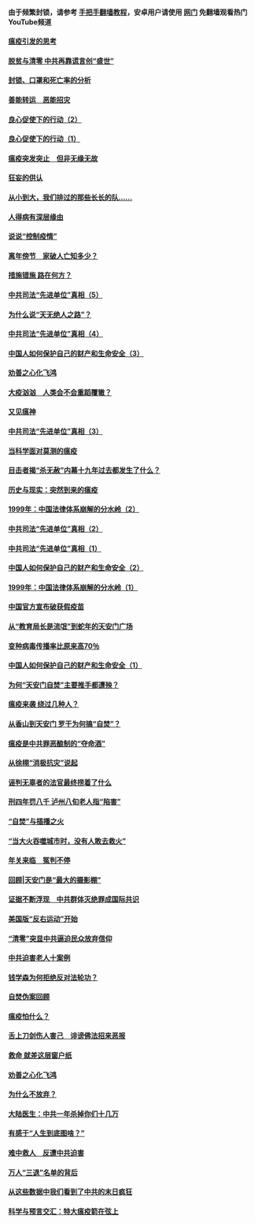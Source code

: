 #### 由于频繁封锁，请参考 [手把手翻墙教程](https://github.com/gfw-breaker/guides/wiki/)，安卓用户请使用 [网门](https://github.com/gfw-breaker/nogfw/blob/master/dl.md?t=03061300) 免翻墙观看热门YouTube频道 

#### [瘟疫引发的思考](../pages/19/421594.md?t=03061300) 

#### [脱贫与清零 中共再靠谎言创“盛世”](../pages/19/421590.md?t=03061300) 

#### [封锁、口罩和死亡率的分析](../pages/19/421495.md?t=03061300) 

#### [善能转运　恶能招灾](../pages/19/421334.md?t=03061300) 

#### [良心促使下的行动（2）](../pages/19/421361.md?t=03061300) 

#### [良心促使下的行动（1）](../pages/19/421302.md?t=03061300) 

#### [瘟疫突发突止　但非无缘无故](../pages/19/421281.md?t=03061300) 

#### [狂妄的供认](../pages/19/421199.md?t=03061300) 

#### [从小到大，我们排过的那些长长的队……](../pages/19/421243.md?t=03061300) 

#### [人得病有深层缘由](../pages/19/420864.md?t=03061300) 

#### [说说“控制疫情”](../pages/19/420831.md?t=03061300) 

#### [离年傍节　家破人亡知多少？](../pages/19/420563.md?t=03061300) 

#### [措施错施  路在何方？](../pages/19/420076.md?t=03061300) 

#### [中共司法“先进单位”真相（5）](../pages/19/419453.md?t=03061300) 

#### [为什么说“天无绝人之路”？](../pages/19/419618.md?t=03061300) 

#### [中共司法“先进单位”真相（4）](../pages/19/419452.md?t=03061300) 

#### [中国人如何保护自己的财产和生命安全（3）](../pages/19/419405.md?t=03061300) 

#### [劝善之心化飞鸿](../pages/19/418758.md?t=03061300) 

#### [大疫汹汹　人类会不会重蹈覆辙？](../pages/19/419691.md?t=03061300) 

#### [又见瘟神](../pages/19/419225.md?t=03061300) 

#### [中共司法“先进单位”真相（3）](../pages/19/419451.md?t=03061300) 

#### [当科学面对莫测的瘟疫](../pages/19/419625.md?t=03061300) 

#### [目击者揭“杀无赦”内幕十九年过去都发生了什么？](../pages/19/419617.md?t=03061300) 

#### [历史与现实：突然到来的瘟疫](../pages/19/419619.md?t=03061300) 

#### [1999年：中国法律体系崩解的分水岭（2）](../pages/19/419455.md?t=03061300) 

#### [中共司法“先进单位”真相（2）](../pages/19/419450.md?t=03061300) 

#### [中共司法“先进单位”真相（1）](../pages/19/419449.md?t=03061300) 

#### [中国人如何保护自己的财产和生命安全（2）](../pages/19/419404.md?t=03061300) 

#### [1999年：中国法律体系崩解的分水岭（1）](../pages/19/419454.md?t=03061300) 

#### [中国官方宣布破获假疫苗](../pages/19/419504.md?t=03061300) 

#### [从“教育局长是流氓”到蛇年的天安门广场](../pages/19/419470.md?t=03061300) 

#### [变种病毒传播率比原来高70％](../pages/19/419456.md?t=03061300) 

#### [中国人如何保护自己的财产和生命安全（1）](../pages/19/419403.md?t=03061300) 

#### [为何“天安门自焚”主要推手都遭殃？](../pages/19/419348.md?t=03061300) 

#### [瘟疫来袭 绕过几种人？](../pages/19/419349.md?t=03061300) 

#### [从香山到天安门 罗干为何搞“自焚”？](../pages/19/419270.md?t=03061300) 

#### [瘟疫是中共罪恶酿制的“夺命酒”](../pages/19/419223.md?t=03061300) 

#### [从徐栩“消极抗灾”说起](../pages/19/419224.md?t=03061300) 

#### [诬判无辜者的法官最终捞着了什么](../pages/19/419268.md?t=03061300) 

#### [刑四年罚八千 泸州八旬老人指“陷害”](../pages/19/419232.md?t=03061300) 

#### [“自焚”与插播之火](../pages/19/419226.md?t=03061300) 

#### [“当大火吞噬城市时，没有人敢去救火”](../pages/19/419077.md?t=03061300) 

#### [年关来临　冤判不停](../pages/19/419093.md?t=03061300) 

#### [回顾|天安门是“最大的摄影棚”](../pages/19/380866.md?t=03061300) 

#### [证据不断浮现　中共群体灭绝罪成国际共识](../pages/19/419031.md?t=03061300) 

#### [美国版“反右运动”开始](../pages/19/419030.md?t=03061300) 

#### [“清零”突显中共逼迫民众放弃信仰](../pages/19/418995.md?t=03061300) 

#### [中共迫害老人十案例](../pages/19/418831.md?t=03061300) 

#### [钱学森为何拒绝反对法轮功？](../pages/19/418905.md?t=03061300) 

#### [自焚伪案回顾](../pages/19/418799.md?t=03061300) 

#### [瘟疫怕什么？](../pages/19/418800.md?t=03061300) 

#### [舌上刀剑伤人害己　诽谤佛法招来恶报](../pages/19/418731.md?t=03061300) 

#### [救命 就差这层窗户纸](../pages/19/418706.md?t=03061300) 

#### [劝善之心化飞鸿](../pages/19/416766.md?t=03061300) 

#### [为什么不放弃？](../pages/19/418691.md?t=03061300) 

#### [大陆医生：中共一年杀掉你们十几万](../pages/19/418670.md?t=03061300) 

#### [有感于“人生到底图啥？”](../pages/19/418624.md?t=03061300) 

#### [难中救人　反遭中共迫害](../pages/19/418414.md?t=03061300) 

#### [万人“三退”名单的背后](../pages/19/418505.md?t=03061300) 

#### [从这些数据中我们看到了中共的末日疯狂](../pages/19/418420.md?t=03061300) 

#### [科学与预言交汇：特大瘟疫箭在弦上](../pages/19/418266.md?t=03061300) 


